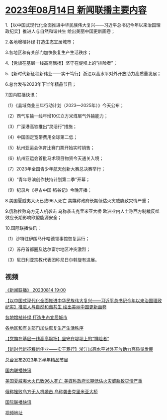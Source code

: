 # [2023年08月14日 新闻联播主要内容](https://tv.cctv.com/lm/xwlb/day/20230814.shtml)

1.【以中国式现代化全面推进中华民族伟大复兴——习近平总书记今年以来治国理政纪实】推进人与自然和谐共生 绘出美丽中国更新画卷；

2.各地增植补绿 打造生态宜居城市；

3.各地区和有关部门加快恢复生产生活秩序；

4.【党旗在基层一线高高飘扬】坚守在堤坝上的“排险者”；

5.【新时代新征程新伟业——实干笃行】浙江以高水平对外开放助力高质量发展；

6.总台发布2023年下半年精品节目；

7.国内联播快讯：

（1）《县域商业三年行动计划（2023—2025年）》今天公布；

（2）西气东输一线年增10亿立方米煤层气外输能力；

（3）广深港高铁推出“灵活行”措施；

（4）中国固定宽带费用全球第二低；

（5）杭州亚运会体育比赛门票开始实时销售；

（6）杭州亚运会首批马术项目物资今天通关入境；

（7）2023年全国青少年航天创新大赛总决赛举行；

（8）“青年导演创作扶持计划第二季”开幕；

（9）纪录片《寻古中国·稻谷记》今晚开播；

8.美国夏威夷大火已致96人死亡 美媒称政府长期低估火灾威胁致灾情严重；

9.俄称挫败乌方无人机袭击 乌称袭击克里米亚大桥 欧洲业内人士称西方制裁反噬效应长期影响欧盟能源安全；

10.国际联播快讯：

（1）沙特驻伊朗马什哈德领事馆恢复运行；

（2）苏丹首都圈及达尔富尔地区冲突激烈；

（3）尼日利亚宗教代表团称尼日尔斡旋有进展。

## 视频

[《新闻联播》 20230814 19:00](https://tv.cctv.com/2023/08/14/VIDE02L3IngEowH8fDPwcObj230814.shtml)

[【以中国式现代化全面推进中华民族伟大复兴——习近平总书记今年以来治国理政纪实】推进人与自然和谐共生 绘出美丽中国更新画卷](https://tv.cctv.com/2023/08/14/VIDEsLavH23ov3Pg1CWIn4OZ230814.shtml)

[各地增植补绿 打造生态宜居城市](https://tv.cctv.com/2023/08/14/VIDEvmwLp1ezVrCgZ1FXaYSX230814.shtml)

[各地区和有关部门加快恢复生产生活秩序](https://tv.cctv.com/2023/08/14/VIDErUnDM7IRfQubQACzjdxu230814.shtml)

[【党旗在基层一线高高飘扬】坚守在堤坝上的“排险者”](https://tv.cctv.com/2023/08/14/VIDEh2vUODxMzXmKfWp5jG24230814.shtml)

[【新时代新征程新伟业——实干笃行】浙江以高水平对外开放助力高质量发展](https://tv.cctv.com/2023/08/14/VIDE9wvWF3XHLbHgQGxCi4uP230814.shtml)

[总台发布2023年下半年精品节目](https://tv.cctv.com/2023/08/14/VIDEOibkzboLE3IUoIMinuQx230814.shtml)

[国内联播快讯](https://tv.cctv.com/2023/08/14/VIDEc3XbPbl2IKpOj30l0J94230814.shtml)

[美国夏威夷大火已致96人死亡 美媒称政府长期低估火灾威胁致灾情严重](https://tv.cctv.com/2023/08/14/VIDEgQ2nPospoiyYdriNesfa230814.shtml)

[俄称挫败乌方无人机袭击 乌称袭击克里米亚大桥](https://tv.cctv.com/2023/08/14/VIDEignliJbJvAlbQydZdwoY230814.shtml)

[国际联播快讯](https://tv.cctv.com/2023/08/14/VIDE89tGuXK17Cx3ySt2IKig230814.shtml)

[视频地址](https://tv.cctv.com/lm/xwlb/day/20230814.shtml) 

